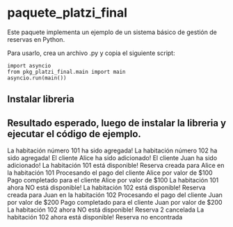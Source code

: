 # paquete_platzi_final

Este paquete implementa un ejemplo de un sistema básico de gestión de reservas en Python.

Para usarlo, crea un archivo .py y copia el siguiente script:
```
import asyncio
from pkg_platzi_final.main import main
asyncio.run(main())
```

## Instalar libreria

## Resultado esperado, luego de instalar la libreria y ejecutar el código de ejemplo.

La habitación número 101 ha sido agregada!
La habitación número 102 ha sido agregada!
El cliente Alice ha sido adicionado!
El cliente Juan ha sido adicionado!
La habitación 101 está disponible!
Reserva creada para Alice en la habitación 101
Procesando el pago del cliente Alice por valor de $100
Pago completado para el cliente Alice por valor de $100
La habitación 101 ahora NO está disponible!
La habitación 102 está disponible!
Reserva creada para Juan en la habitación 102
Procesando el pago del cliente Juan por valor de $200
Pago completado para el cliente Juan por valor de $200
La habitación 102 ahora NO está disponible!
Reserva 2 cancelada
La habitación 102 ahora está disponible!
Reserva no encontrada

